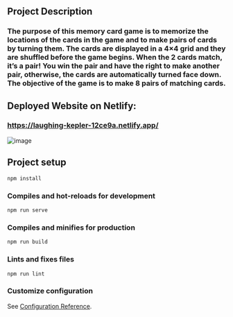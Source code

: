 # 
## Project Description
### The purpose of this memory card game is to memorize the locations of the cards in the game and to make pairs of cards by turning them. The cards are displayed in a 4×4 grid and they are shuffled before the game begins. When the 2 cards match, it’s a pair! You win the pair and have the right to make another pair, otherwise, the cards are automatically turned face down. The objective of the game is to make 8 pairs of matching cards.

## Deployed Website on Netlify:
### https://laughing-kepler-12ce9a.netlify.app/  


![image](https://user-images.githubusercontent.com/46188042/123531082-7d147880-d6cf-11eb-8a23-bae7459823f7.png)


## Project setup
```
npm install
```

### Compiles and hot-reloads for development
```
npm run serve
```

### Compiles and minifies for production
```
npm run build
```

### Lints and fixes files
```
npm run lint
```

### Customize configuration
See [Configuration Reference](https://cli.vuejs.org/config/).
